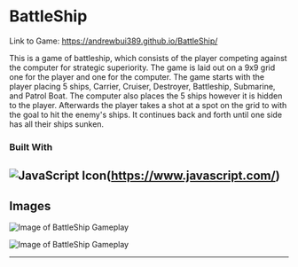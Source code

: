 

# BattleShip 

Link to Game: https://andrewbui389.github.io/BattleShip/

This is a game of battleship, which consists of the player competing against the computer for strategic superiority. The game is laid out on a 9x9 grid one for the player and one for the computer. The game starts with the player placing 5 ships, Carrier, Cruiser, Destroyer, Battleship, Submarine, and Patrol Boat. The computer also places the 5 ships however it is hidden to the player. Afterwards the player takes a shot at a spot on the grid to with the goal to hit the enemy's ships. It continues back and forth until one side has all their ships sunken.

### Built With
![JavaScript Icon](https://i.imgur.com/8dlunYx.png)(https://www.javascript.com/)
------------

## Images 

![Image of BattleShip Gameplay](https://i.imgur.com/RFY3Mjr.png)

![Image of BattleShip Gameplay](https://i.imgur.com/561qjCn.png)


------------





 



 
